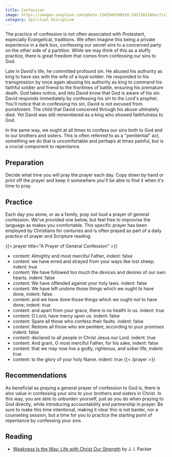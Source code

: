 ```yaml
---
title: Confession
image: https://images.unsplash.com/photo-1542046398918-2d21581386ac?ixlib=rb-1.2.1&ixid=eyJhcHBfaWQiOjEyMDd9&auto=format&fit=crop&w=800&h=400&q=80
category: Spiritual Discipline
---
```


The practice of confession is not often associated with Protestant, especially Evangelical, traditions. We often imagine this being a private experience in a dark box, confessing our secret sins to a concerned party on the other side of a partition. While we may think of this as a stuffy practice, there is great freedom that comes from confessing our sins to God.

Late in David's life, he committed profound sin. He abused his authority as king to have sex with the wife of a loyal soldier. He responded to his transgression by once again abusing his authority as king to command his faithful soldier and friend to the frontlines of battle, ensuring his premature death. God takes notice, and lets David know that God is aware of his sin. David responds immediately by confessing his sin to the Lord's prophet. You'll notice that in confessing his sin, David is not excused from punishment. The child that David conceived through his abuse ultimately died. Yet David was still remembered as a king who showed faithfulness to God.

In the same way, we ought at all times to confess our sins both to God and to our brothers and sisters. This is often referred to as a "penitential" act, something we do that is uncomfortable and perhaps at times painful, but is a crucial component to repentance.

## Preparation

Decide what time you will pray the prayer each day. Copy down by hand or print off the prayer and keep it somewhere you'll be able to find it when it's time to pray.

## Practice

Each day you alone, or as a family, pray out loud a prayer of general confession. We've provided one below, but feel free to improvise the language as makes you comfortable. This specific prayer has been employed by Christians for centuries and is often prayed as part of a daily practice of prayer and Scripture reading.

{{< prayer title="A Prayer of General Confession" >}}
- content: Almighty and most merciful Father,
  indent: false
- content: we have erred and strayed from your ways like lost sheep.
  indent: true
- content: We have followed too much the devices and desires of our own hearts.
  indent: false
- content: We have offended against your holy laws.
  indent: false
- content: We have left undone those things which we ought to have done,
  indent: false
- content: and we have done those things which we ought not to have done;
  indent: true
- content: and apart from your grace, there is no health in us.
  indent: true
- content: O Lord, have mercy upon us.
  indent: false
- content: Spare all those who confess their faults.
  indent: false
- content: Restore all those who are penitent, according to your promises
  indent: false
- content: declared to all people in Christ Jesus our Lord.
  indent: true
- content: And grant, O most merciful Father, for his sake,
  indent: false
- content: that we may now live a godly, righteous, and sober life,
  indent: true
- content: to the glory of your holy Name.
  indent: true
{{< /prayer >}}

## Recommendations

As beneficial as praying a general prayer of confession to God is, there is also value in confessing your sins to your brothers and sisters in Christ. In this way, you are able to unburden yourself, just as you do when praying to God directly, while introducing accountability and partnership in prayer. Be sure to make this time intentional, making it clear this is not banter, nor a counseling session, but a time for you to practice the starting point of repentance by confessing your sins.

## Reading

- [Weakness Is the Way: Life with Christ Our Strength](https://www.amazon.com/Weakness-Way-Life-Christ-Strength/dp/1433536838) by J. I. Packer
